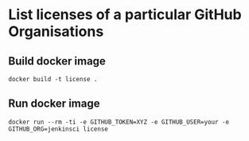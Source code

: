 # List licenses of a particular GitHub Organisations


## Build docker image

    docker build -t license .

## Run docker image

    docker run --rm -ti -e GITHUB_TOKEN=XYZ -e GITHUB_USER=your -e GITHUB_ORG=jenkinsci license
